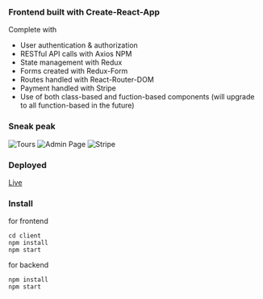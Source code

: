 ### Frontend built with Create-React-App

Complete with
  * User authentication & authorization
  * RESTful API calls with Axios NPM
  * State management with Redux
  * Forms created with Redux-Form
  * Routes handled with React-Router-DOM
  * Payment handled with Stripe
  * Use of both class-based and fuction-based components (will upgrade to all function-based in the future)

### Sneak peak
![Tours](./public/screenshots/tours.png)
![Admin Page](./public/screenshots/createtour.png)
![Stripe](./public/screenshots/stripe.png)

### Deployed 
[Live](https://go-travel-agency.herokuapp.com/)

### Install 

for frontend
```
cd client
npm install 
npm start
```

for backend
```
npm install 
npm start
```
